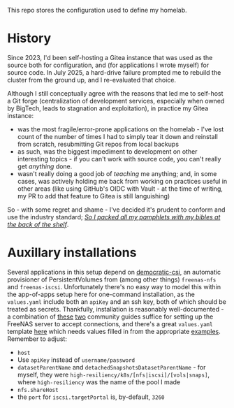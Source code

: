 This repo stores the configuration used to define my homelab.

# History

Since 2023, I'd been self-hosting a Gitea instance that was used as the source both for configuration, and (for applications I wrote myself) for source code. In July 2025, a hard-drive failure prompted me to rebuild the cluster from the ground up, and I re-evaluated that choice.

Although I still conceptually agree with the reasons that led me to self-host a Git forge (centralization of development services, especially when owned by BigTech, leads to stagnation and exploitation), in practice my Gitea instance:
* was the most fragile/error-prone applications on the homelab - I've lost count of the number of times I had to simply tear it down and reinstall from scratch, resubmitting Git repos from local backups
* as such, was the biggest impediment to development on other interesting topics - if you can't work with source code, you can't really get _anything_ done.
* wasn't really doing a good job of _teaching_ me anything; and, in some cases, was actively holding me back from working on practices useful in other areas (like using GitHub's OIDC with Vault - at the time of writing, my PR to add that feature to Gitea is still languishing)

So - with some regret and shame - I've decided it's prudent to conform and use the industry standard; _[So I packed all my pamphlets with my bibles at the back of the shelf](https://frank-turner.com/tracks/love-ire-song/)_.

# Auxillary installations

Several applications in this setup depend on [democratic-csi](https://github.com/democratic-csi/democratic-csi/), an automatic provisioner of PersistentVolumes from (among other things) `freenas-nfs` and `freenas-iscsi`. Unfortunately there's no easy way to model this within the app-of-apps setup here for one-command installation, as the `values.yaml` include both an `apiKey` and an ssh key, both of which should be treated as secrets. Thankfully, installation is reasonably well-documented - a combination of [these](https://jonathangazeley.com/2021/01/05/using-truenas-to-provide-persistent-storage-for-kubernetes/) [two](https://www.lisenet.com/2021/moving-to-truenas-and-democratic-csi-for-kubernetes-persistent-storage/) community guides suffice for setting up the FreeNAS server to accept connections, and there's a great `values.yaml` template [here](https://raw.githubusercontent.com/democratic-csi/charts/master/stable/democratic-csi/examples/freenas-nfs.yaml) which needs values filled in from the appropriate [examples](https://github.com/democratic-csi/democratic-csi/tree/master/examples). Remember to adjust:
* `host`
* Use `apiKey` instead of `username/password`
* `datasetParentName` and `detachedSnapshotsDatasetParentName` - for myself, they were `high-resiliency/k8s/[nfs|iscsi]/[vols|snaps]`, where `high-resiliency` was the name of the pool I made
* `nfs.shareHost`
* the `port` for `iscsi.targetPortal` is, by-default, `3260`
